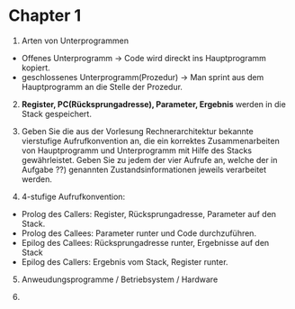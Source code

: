 # Chapter 1
1. Arten von Unterprogrammen
* Offenes Unterprogramm -> Code wird direckt ins Hauptprogramm kopiert.
* geschlossenes Unterprogramm(Prozedur) -> Man sprint aus dem Hauptprogramm an die Stelle der Prozedur.
  
2. **Register, PC(Rücksprungadresse), Parameter, Ergebnis** werden in die Stack gespeichert.
  
3. Geben Sie die aus der Vorlesung Rechnerarchitektur bekannte vierstufige Aufrufkonvention
an, die ein korrektes Zusammenarbeiten von Hauptprogramm und Unterprogramm mit Hilfe
des Stacks gewährleistet. Geben Sie zu jedem der vier Aufrufe an, welche der in Aufgabe ??)
genannten Zustandsinformationen jeweils verarbeitet werden.

4. 4-stufige Aufrufkonvention:
* Prolog des Callers: Register, Rücksprungadresse, Parameter auf den Stack.
* Prolog des Callees: Parameter runter und Code durchzuführen.
* Epilog des Callees: Rücksprungadresse runter, Ergebnisse auf den Stack
* Epilog des Callers: Ergebnis vom Stack, Register runter.

5. Anweudungsprogramme / Betriebsystem / Hardware

6. 
